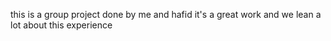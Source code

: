 this is a group project done by me and hafid
it's a great work and we lean a lot about this experience
